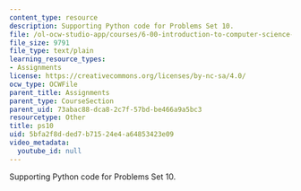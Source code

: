 ```yaml
---
content_type: resource
description: Supporting Python code for Problems Set 10.
file: /ol-ocw-studio-app/courses/6-00-introduction-to-computer-science-and-programming-fall-2008/5bfa2f8dded7b71524e4a64853423e09_ps10.py
file_size: 9791
file_type: text/plain
learning_resource_types:
- Assignments
license: https://creativecommons.org/licenses/by-nc-sa/4.0/
ocw_type: OCWFile
parent_title: Assignments
parent_type: CourseSection
parent_uid: 73abac88-dca8-2c7f-57bd-be466a9a5bc3
resourcetype: Other
title: ps10
uid: 5bfa2f8d-ded7-b715-24e4-a64853423e09
video_metadata:
  youtube_id: null
---
```

Supporting Python code for Problems Set 10.